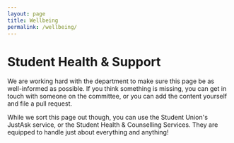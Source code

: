 ```yaml
---
layout: page
title: Wellbeing
permalink: /wellbeing/
---
```


# Student Health & Support

We are working hard with the department to make sure this page be as well-informed as possible. If you think something is missing, you can get in touch with someone on the committee, or you can add the content yourself and file a pull request.

While we sort this page out though, you can use the Student Union's JustAsk service, or the Student Health & Counselling Services. They are equipped to handle just about everything and anything!
